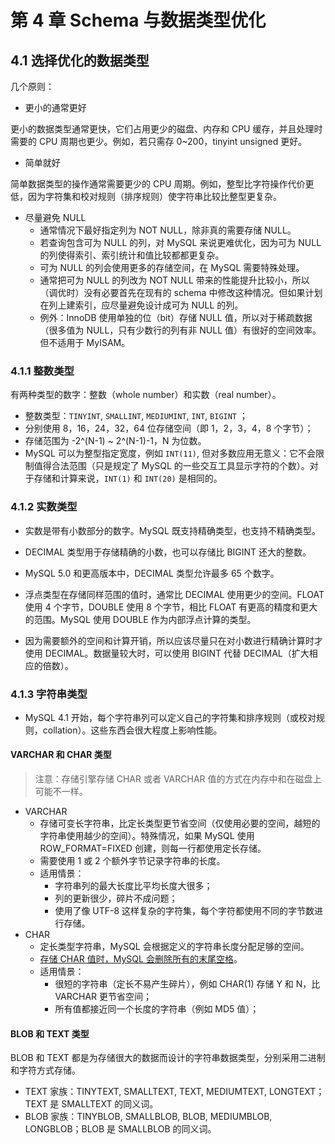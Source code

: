 #  第 4 章  Schema 与数据类型优化

##  4.1  选择优化的数据类型

几个原则：

- 更小的通常更好

更小的数据类型通常更快，它们占用更少的磁盘、内存和 CPU 缓存，并且处理时需要的 CPU 周期也更少。例如，若只需存 0~200，tinyint unsigned 更好。

- 简单就好

简单数据类型的操作通常需要更少的 CPU 周期。例如，整型比字符操作代价更低，因为字符集和校对规则（排序规则）使字符串比较比整型更复杂。

- 尽量避免 NULL
  - 通常情况下最好指定列为 NOT NULL，除非真的需要存储 NULL。
  - 若查询包含可为 NULL 的列，对 MySQL 来说更难优化，因为可为 NULL 的列使得索引、索引统计和值比较都都更复杂。
  - 可为 NULL 的列会使用更多的存储空间，在 MySQL 需要特殊处理。
  - 通常把可为 NULL 的列改为 NOT NULL 带来的性能提升比较小，所以（调优时）没有必要首先在现有的 schema 中修改这种情况。但如果计划在列上建索引，应尽量避免设计成可为 NULL 的列。
  - 例外：InnoDB 使用单独的位（bit）存储 NULL 值，所以对于稀疏数据（很多值为 NULL，只有少数行的列有非 NULL 值）有很好的空间效率。但不适用于 MyISAM。

###  4.1.1  整数类型

有两种类型的数字：整数（whole number）和实数（real number）。

- 整数类型：`TINYINT`, `SMALLINT`, `MEDIUMINT`, `INT`, `BIGINT` ；
- 分别使用 8，16，24，32，64 位存储空间（即 1，2，3，4，8 个字节）；
- 存储范围为 -2^(N-1) ~ 2^(N-1)-1，N 为位数。
- MySQL 可以为整型指定宽度，例如 `INT(11)`, 但对多数应用无意义：它不会限制值得合法范围（只是规定了 MySQL 的一些交互工具显示字符的个数）。对于存储和计算来说，`INT(1)` 和 `INT(20)` 是相同的。

###  4.1.2  实数类型

- 实数是带有小数部分的数字。MySQL 既支持精确类型，也支持不精确类型。

- DECIMAL 类型用于存储精确的小数，也可以存储比 BIGINT 还大的整数。
- MySQL 5.0 和更高版本中，DECIMAL 类型允许最多 65 个数字。
- 浮点类型在存储同样范围的值时，通常比 DECIMAL 使用更少的空间。FLOAT 使用 4 个字节，DOUBLE 使用 8 个字节，相比 FLOAT 有更高的精度和更大的范围。MySQL 使用 DOUBLE 作为内部浮点计算的类型。
- 因为需要额外的空间和计算开销，所以应该尽量只在对小数进行精确计算时才使用 DECIMAL。数据量较大时，可以使用 BIGINT 代替 DECIMAL（扩大相应的倍数）。

###  4.1.3  字符串类型

- MySQL 4.1 开始，每个字符串列可以定义自己的字符集和排序规则（或校对规则，collation）。这些东西会很大程度上影响性能。

####  VARCHAR 和 CHAR 类型

> 注意：存储引擎存储 CHAR 或者 VARCHAR 值的方式在内存中和在磁盘上可能不一样。

- VARCHAR
  - 存储可变长字符串，比定长类型更节省空间（仅使用必要的空间，越短的字符串使用越少的空间）。特殊情况，如果 MySQL 使用 ROW_FORMAT=FIXED 创建，则每一行都使用定长存储。
  - 需要使用 1 或 2 个额外字节记录字符串的长度。
  - 适用情景：
    - 字符串列的最大长度比平均长度大很多；
    - 列的更新很少，碎片不成问题；
    - 使用了像 UTF-8 这样复杂的字符集，每个字符都使用不同的字节数进行存储。
- CHAR
  - 定长类型字符串，MySQL 会根据定义的字符串长度分配足够的空间。
  - <u>存储 CHAR 值时，MySQL 会删除所有的末尾空格</u>。
  - 适用情景：
    - 很短的字符串（定长不易产生碎片），例如 CHAR(1) 存储 Y 和 N，比 VARCHAR 更节省空间；
    - 所有值都接近同一个长度的字符串（例如 MD5 值）；

####  BLOB 和 TEXT 类型

BLOB 和 TEXT 都是为存储很大的数据而设计的字符串数据类型，分别采用二进制和字符方式存储。

- TEXT 家族：TINYTEXT, SMALLTEXT, TEXT, MEDIUMTEXT, LONGTEXT；TEXT 是 SMALLTEXT 的同义词。
- BLOB 家族：TINYBLOB, SMALLBLOB, BLOB, MEDIUMBLOB, LONGBLOB；BLOB 是 SMALLBLOB 的同义词。














